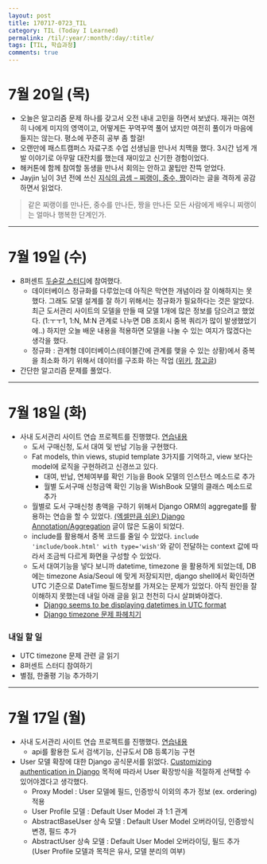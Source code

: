 ```yaml
---
layout: post
title: 170717-0723_TIL
category: TIL (Today I Learned)
permalink: /til/:year/:month/:day/:title/
tags: [TIL, 학습과정]
comments: true
---
```


# 7월 20일 (목)
- 오늘은 알고리즘 문제 하나를 갖고서 오전 내내 고민을 하면서 보냈다. 재귀는 여전히 나에게 미지의 영역이고, 어떻게든 꾸역꾸역 풀어 냈지만 여전히 풀이가 마음에 들지는 않는다. 평소에 꾸준히 공부 좀 할걸!
- 오랜만에 패스트캠퍼스 자료구조 수업 선생님을 만나서 치맥을 했다. 3시간 넘게 개발 이야기로 아무말 대잔치를 했는데 재미있고 신기한 경험이었다.
- 해커톤에 함께 참여할 동생을 만나서 회의는 안하고 꿀팁만 잔뜩 얻었다.
- Jayjin 님이 3년 전에 쓰신 [지식의 곱셈 – 찌랭이, 중수, 짱](https://milooy.wordpress.com/2014/06/19/%EC%A7%80%EC%8B%9D%EC%9D%98-%EA%B3%B1%EC%85%88-%EC%B0%8C%EB%9E%AD%EC%9D%B4-%EC%A4%91%EC%88%98-%EC%A7%B1/)이라는 글을 격하게 공감하면서 읽었다. 
> 같은 찌랭이를 만나든, 중수를 만나든, 짱을 만나든 모든 사람에게 배우니 찌랭이는 얼마나 행복한 단계인가.

---

# 7월 19일 (수)
- 8퍼센트 [두숟갈 스터디](https://8percent.github.io/2017-06-30/%EC%8A%A4%ED%84%B0%EB%94%94%EC%8B%9C%EC%9E%91/)에 참여했다.
  - 데이터베이스 정규화를 다루었는데 아직은 막연한 개념이라 잘 이해하지는 못했다. 그래도 모델 설계를 잘 하기 위해서는 정규화가 필요하다는 것은 알았다. 최근 도서관리 사이트의 모델을 만들 때 모델 1개에 많은 정보를 담으려고 했었다. (1:ㅜㅜ1, 1:N, M:N 관계로 나누면 DB 조회시 중복 쿼리가 많이 발생했었기에..) 하지만 오늘 배운 내용을 적용하면 모델을 나눌 수 있는 여지가 많겠다는 생각을 했다.
  - 정규화 : 관계형 데이터베이스(테이블간에 관계를 맺을 수 있는 상황)에서 중복을 최소화 하기 위해서 데이터를 구조화 하는 작업 ([위키](https://ko.wikipedia.org/wiki/%EB%8D%B0%EC%9D%B4%ED%84%B0%EB%B2%A0%EC%9D%B4%EC%8A%A4_%EC%A0%95%EA%B7%9C%ED%99%94), [참고글](https://blog.lael.be/post/71))
- 간단한 알고리즘 문제를 풀었다.

---

# 7월 18일 (화)
- 사내 도서관리 사이트 연습 프로젝트를 진행했다. [연습내용](https://github.com/wayhome25/our-book/commits/master)
  - 도서 구매신청, 도서 대여 및 반납 기능을 구현했다.
  - Fat models, thin views, stupid template 3가지를 기억하고, view 보다는 model에 로직을 구현하려고 신경쓰고 있다.
    - 대여, 반납, 연체여부를 확인 기능을 Book 모델의 인스턴스 메소드로 추가
    - 월별 도서구매 신청금액 확인 기능을 WishBook 모델의 클래스 메소드로 추가
  - 월별로 도서 구매신청 총액을 구하기 위해서 Django ORM의 aggregate를 활용하는 연습을 할 수 있었다. [(엑셀만큼 쉬운) Django Annotation/Aggregation](http://raccoonyy.github.io/django-annotate-and-aggregate-like-as-excel/) 글이 많은 도움이 되었다.
  - include를 활용해서 중복 코드를 줄일 수 있었다. `include 'include/book.html' with type='wish'`와 같이 전달하는 context 값에 따라서 조금씩 다르게 화면을 구성할 수 있었다.
  - 도서 대여기능을 넣다 보니까 datetime, timezone 을 활용하게 되었는데, DB에는 timezone Asia/Seoul 에 맞게 저장되지만, django shell에서 확인하면 UTC 기준으로 DateTime 필드정보를 가져오는 문제가 있었다. 아직 원인을 잘 이해하지 못했는데 내일 아래 글을 읽고 천천히 다시 살펴봐야겠다.
    - [Django seems to be displaying datetimes in UTC format](https://stackoverflow.com/questions/19134191/django-seems-to-be-displaying-datetimes-in-utc-format)
    - [Django timezone 문제 파헤치기](https://8percent.github.io/2017-05-31/django-timezone-problem/)

### 내일 할 일
- UTC timezone 문제 관련 글 읽기
- 8퍼센트 스터디 참여하기
- 별점, 한줄평 기능 추가하기

---

# 7월 17일 (월)
- 사내 도서관리 사이트 연습 프로젝트를 진행했다. [연습내용](https://github.com/wayhome25/our-book/commits/master)
  - api를 활용한 도서 검색기능, 신규도서 DB 등록기능 구현
- User 모델 확장에 대한 Django 공식문서를 읽었다. [Customizing authentication in Django](https://docs.djangoproject.com/en/1.11/topics/auth/customizing/) 목적에 따라서 User 확장방식을 적절하게 선택할 수 있어야겠다고 생각했다.
  - Proxy Model : User 모델에 필드, 인증방식 이외의 추가 정보 (ex. ordering) 적용
  - User Profile 모델 : Default User Model 과 1:1 관계
  - AbstractBaseUser 상속 모델 : Default User Model 오버라이딩, 인증방식 변경, 필드 추가
  - AbstractUser 상속 모델 : Default User Model 오버라이딩, 필드 추가 (User Profile 모델과 목적은 유사, 모델 분리의 여부)
